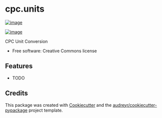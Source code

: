 cpc.units
================================

[![image](https://img.shields.io/pypi/v/cpc.units.svg)](https://pypi.python.org/pypi/cpc.units)

[![image](https://img.shields.io/travis/mikecharles/cpc.units.svg)](https://travis-ci.org/mikecharles/cpc.units)

CPC Unit Conversion

- Free software: Creative Commons license

Features
--------

-   TODO

Credits
-------

This package was created with [Cookiecutter](https://github.com/audreyr/cookiecutter) and the
[audreyr/cookiecutter-pypackage](https://github.com/audreyr/cookiecutter-pypackage) project template.
